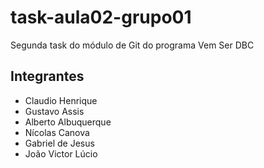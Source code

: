 # task-aula02-grupo01
Segunda task do módulo de Git do programa Vem Ser DBC

## Integrantes

- Claudio Henrique
- Gustavo Assis
- Alberto Albuquerque
- Nícolas Canova
- Gabriel de Jesus
- João Victor Lúcio